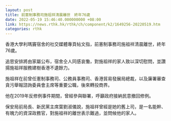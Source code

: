 ```yaml
---
layout: post
title: 前憲制事務司施祖祥清晨離世　終年76歲
date: 2022-05-19 15:46:40.000000000 +08:00
link: https://news.rthk.hk/rthk/ch/component/k2/1649256-20220519.htm
categories: rthk
---
```


香港大學利瑪竇宿舍的社交媒體專頁帖文指，前憲制事務司施祖祥清晨離世，終年76歲。

追思安排將由家屬公布，宿舍仝人同感哀慟，對施祖祥的家人致以深切慰問，並讚揚施祖祥服務建樹香港不遺餘力。

施祖祥在前曾任憲制事務司、公務員事務司、香港貿易發展局總裁，以及廉署審查貪污舉報諮詢委員會主席等重要公職，後來轉投商界。

他在2019年反修例事件期間，曾經參與聯署，呼籲政府接納民意撤回修例。

保安局前局長、新民黨主席葉劉淑儀說，施祖祥曾經是她的舊上司，是一名能幹、有魄力的資深政務官，對施祖祥的離世表示難過，並問候他的家人。
